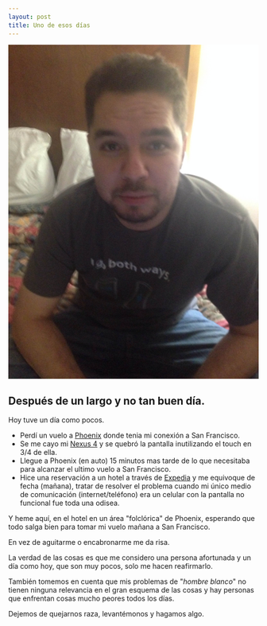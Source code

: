 ```yaml
---
layout: post
title: Uno de esos días
---
```

<img class="center" src="/assets/images/photos/not-so-good-day.jpg" alt="Después de un día no tan bueno">

## Después de un largo y no tan buen día.

Hoy tuve un día como pocos.

- Perdí un vuelo a [Phoenix](http://en.wikipedia.org/wiki/Phoenix,_Arizona) donde tenia mi conexión a San Francisco.
- Se me cayo mi [Nexus 4](http://en.wikipedia.org/wiki/Nexus_4) y se quebró la pantalla inutilizando el touch en 3/4 de ella.
- Llegue a Phoenix (en auto) 15 minutos mas tarde de lo que necesitaba para alcanzar el ultimo vuelo a San Francisco.
- Hice una reservación a un hotel a través de [Expedia](http://www.expedia.com) y me equivoque de fecha (mañana), tratar de resolver el problema cuando mi único medio de comunicación (internet/teléfono) era un celular con la pantalla no funcional fue toda una odisea.

Y heme aquí, en el hotel en un área "folclórica" de Phoenix, esperando que todo salga bien para tomar mi vuelo mañana a San Francisco.

En vez de aguitarme o encabronarme me da risa.

La verdad de las cosas es que me considero una persona afortunada y un día como hoy, que son muy pocos, solo me hacen reafirmarlo.

También tomemos en cuenta que mis problemas de "_hombre blanco_" no tienen ninguna relevancia en el gran esquema de las cosas y hay personas que enfrentan cosas mucho peores todos los días.

Dejemos de quejarnos raza, levantémonos y hagamos algo.
